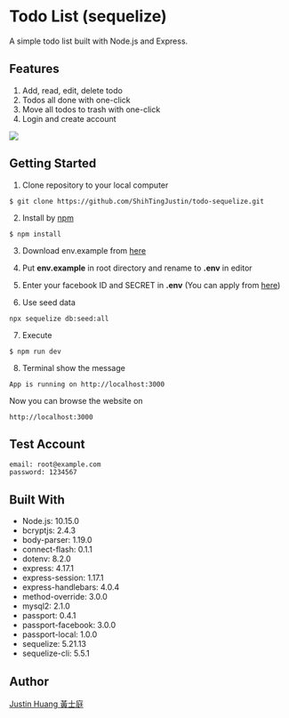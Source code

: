 # Todo List (sequelize)
A simple todo list built with Node.js and Express.

## Features
1. Add, read, edit, delete todo
2. Todos all done with one-click
3. Move all todos to trash with one-click
4. Login and create account 

![](https://i.imgur.com/sgrwcxB.png)


## Getting Started
1. Clone repository to your local computer
```
$ git clone https://github.com/ShihTingJustin/todo-sequelize.git
```
2. Install by [npm](https://www.npmjs.com/)
```
$ npm install
```
3. Download env.example from [here](https://bit.ly/3eUqqhA)

4. Put **env.example** in root directory and rename to **.env** in editor 

5. Enter your facebook ID and SECRET in **.env**
(You can apply from [here](https://developers.facebook.com/))

6. Use seed data 
```
npx sequelize db:seed:all
```
7. Execute 
```
$ npm run dev 
```
8. Terminal show the message 
 ```
App is running on http://localhost:3000
```
Now you can browse the website on 
```
http://localhost:3000
```

## Test Account

```
email: root@example.com
password: 1234567
```

## Built With
* Node.js: 10.15.0
* bcryptjs: 2.4.3
* body-parser: 1.19.0
* connect-flash: 0.1.1
* dotenv: 8.2.0
* express: 4.17.1
* express-session: 1.17.1
* express-handlebars: 4.0.4
* method-override: 3.0.0
* mysql2: 2.1.0
* passport: 0.4.1
* passport-facebook: 3.0.0
* passport-local: 1.0.0
* sequelize: 5.21.13
* sequelize-cli: 5.5.1

## Author
[Justin Huang 黃士庭](https://www.linkedin.com/in/justinhuang777/) 
